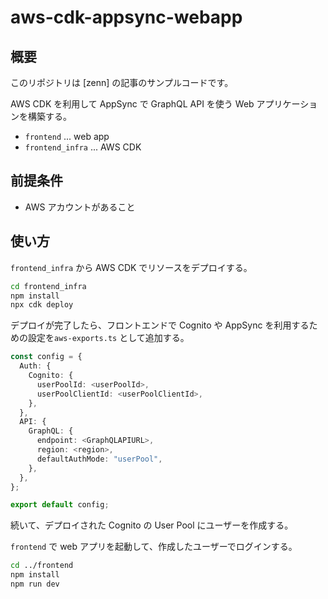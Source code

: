 # aws-cdk-appsync-webapp

## 概要

このリポジトリは [zenn] の記事のサンプルコードです。

AWS CDK を利用して AppSync で GraphQL API を使う Web アプリケーションを構築する。

- `frontend` ... web app
- `frontend_infra` ... AWS CDK

## 前提条件

- AWS アカウントがあること

## 使い方

`frontend_infra` から AWS CDK でリソースをデプロイする。

```bash
cd frontend_infra
npm install
npx cdk deploy
```

デプロイが完了したら、フロントエンドで Cognito や AppSync を利用するための設定を`aws-exports.ts` として追加する。

``` typescript:frontend/aws-exports.ts
const config = {
  Auth: {
    Cognito: {
      userPoolId: <userPoolId>,
      userPoolClientId: <userPoolClientId>,
    },
  },
  API: {
    GraphQL: {
      endpoint: <GraphQLAPIURL>,
      region: <region>,
      defaultAuthMode: "userPool",
    },
  },
};

export default config;
```

続いて、デプロイされた Cognito の User Pool にユーザーを作成する。

`frontend` で web アプリを起動して、作成したユーザーでログインする。

```bash
cd ../frontend
npm install
npm run dev
```
